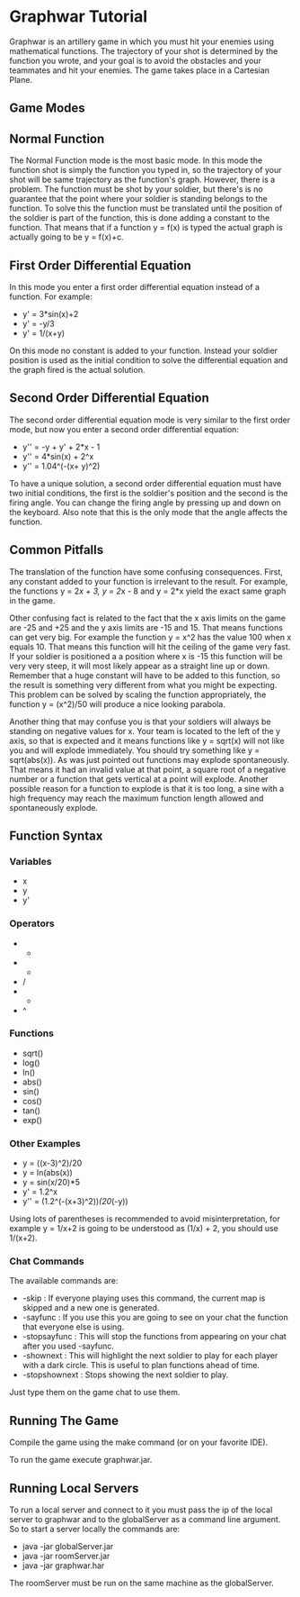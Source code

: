 
# Graphwar Tutorial

Graphwar is an artillery game in which you must hit your enemies using mathematical functions. The trajectory of your shot is determined by the function you wrote, and your goal is to avoid the obstacles and your teammates and hit your enemies. The game takes place in a Cartesian Plane.

## Game Modes

## Normal Function 

The Normal Function mode is the most basic mode. In this mode the function shot is simply the function you typed in, so the trajectory of your shot will be same trajectory as the function's graph. 
However, there is a problem. The function must be shot by your soldier, but there's is no guarantee that the point where your soldier is standing belongs to the function. To solve this the function must be translated until the position of the soldier is part of the function, this is done adding a constant to the function. That means that if a function y = f(x) is typed the actual graph is actually going to be y = f(x)+c. 


## First Order Differential Equation

In this mode you enter a first order differential equation instead of a function. For example:

* y' = 3*sin(x)+2
* y' = -y/3
* y' = 1/(x+y)

On this mode no constant is added to your function. Instead your soldier position is used as the initial condition to solve the differential equation and the graph fired is the actual solution.


## Second Order Differential Equation

The second order differential equation mode is very similar to the first order mode, but now you enter a second order differential equation:

* y'' = -y + y' + 2*x - 1
* y'' = 4*sin(x) + 2^x
* y'' = 1.04^(-(x+ y)^2)

To have a unique solution, a second order differential equation must have two initial conditions, the first is the soldier's position and the second is the firing angle. You can change the firing angle by pressing up and down on the keyboard. Also note that this is the only mode that the angle affects the function.


## Common Pitfalls

The translation of the function have some confusing consequences. First, any constant added to your function is irrelevant to the result. For example, the functions y = 2*x + 3, y = 2*x - 8 and y = 2*x yield the exact same graph in the game.

Other confusing fact is related to the fact that the x axis limits on the game are -25 and +25 and the y axis limits are -15 and 15. That means functions can get very big. For example the function y = x^2 has the value 100 when x equals 10. That means this function will hit the ceiling of the game very fast. If your soldier is positioned a a position where x is -15 this function will be very very steep, it will most likely appear as a straight line up or down. Remember that a huge constant will have to be added to this function, so the result is something very different from what you might be expecting. This problem can be solved by scaling the function appropriately, the function y = (x^2)/50 will produce a nice looking parabola.

Another thing that may confuse you is that your soldiers will always be standing on negative values for x. Your team is located to the left of the y axis, so that is expected and it means functions like y = sqrt(x) will not like you and will explode immediately. You should try something like y = sqrt(abs(x)). 
As was just pointed out functions may explode spontaneously. That means it had an invalid value at that point, a square root of a negative number or a function that gets vertical at a point will explode. Another possible reason for a function to explode is that it is too long, a sine with a high frequency may reach the maximum function length allowed and spontaneously explode.


## Function Syntax

### Variables

* x
* y
* y'

### Operators

* +
* -
* /
* *
* ^

### Functions

* sqrt()
* log()
* ln()
* abs()
* sin()
* cos()
* tan()
* exp()

### Other Examples

* y = ((x-3)^2)/20
* y = ln(abs(x))
* y = sin(x/20)*5
* y' = 1.2^x
* y'' = (1.2^(-(x+3)^2))*(20*(-y))

Using lots of parentheses is recommended to avoid misinterpretation, for example y = 1/x+2 is going to be understood as (1/x) + 2, you should use 1/(x+2).


### Chat Commands

The available commands are:

* -skip : If everyone playing uses this command, the current map is skipped and a new one is generated.
* -sayfunc : If you use this you are going to see on your chat the function that everyone else is using.
* -stopsayfunc : This will stop the functions from appearing on your chat after you used -sayfunc.
* -shownext : This will highlight the next soldier to play for each player with a dark circle. This is useful to plan functions ahead of time.
* -stopshownext : Stops showing the next soldier to play.

Just type them on the game chat to use them.

## Running The Game

Compile the game using the make command (or on your favorite IDE).

To run the game execute graphwar.jar.

## Running Local Servers

To run a local server and connect to it you must pass the ip of the local server to graphwar
and to the globalServer as a command line argument. So to start a server locally the commands are:

* java -jar globalServer.jar <your-server-ip>
* java -jar roomServer.jar
* java -jar graphwar.har <your-server-ip>

The roomServer must be run on the same machine as the globalServer.

